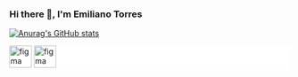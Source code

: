 ### Hi there 👋, I'm Emiliano Torres

[![Anurag's GitHub stats](https://github-readme-stats.vercel.app/api?username=Emilix22)](https://github.com/anuraghazra/github-readme-stats)
<p align="left" style="background-color: white;">
  <img src="https://www.vectorlogo.zone/logos/figma/figma-ar21.svg" alt="figma" width="40" height="40">
  <img src="https://www.vectorlogo.zone/logos/w3_css/w3_css-official.svg" alt="figma" width="40" height="40">
</p>



